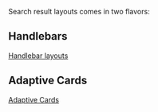 
Search result layouts comes in two flavors: 

## Handlebars
[Handlebar layouts](/Results/Handlebars/Handlebars%20Result%20layouts.md)


## Adaptive Cards

[Adaptive Cards](/Results/Adaptive%20Cards/Adaptive%20Cards%20layouts.md)